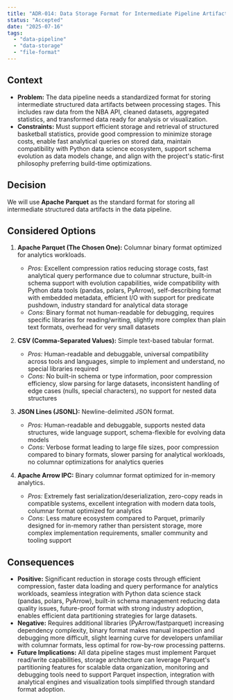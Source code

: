 ```yaml
---
title: "ADR-014: Data Storage Format for Intermediate Pipeline Artifacts"
status: "Accepted"
date: "2025-07-16"
tags:
  - "data-pipeline"
  - "data-storage"
  - "file-format"
---
```


## Context

* **Problem:** The data pipeline needs a standardized format for storing intermediate structured data artifacts between processing stages. This includes raw data from the NBA API, cleaned datasets, aggregated statistics, and transformed data ready for analysis or visualization.
* **Constraints:** Must support efficient storage and retrieval of structured basketball statistics, provide good compression to minimize storage costs, enable fast analytical queries on stored data, maintain compatibility with Python data science ecosystem, support schema evolution as data models change, and align with the project's static-first philosophy preferring build-time optimizations.

## Decision

We will use **Apache Parquet** as the standard format for storing all intermediate structured data artifacts in the data pipeline.

## Considered Options

1. **Apache Parquet (The Chosen One):** Columnar binary format optimized for analytics workloads.
   * *Pros:* Excellent compression ratios reducing storage costs, fast analytical query performance due to columnar structure, built-in schema support with evolution capabilities, wide compatibility with Python data tools (pandas, polars, PyArrow), self-describing format with embedded metadata, efficient I/O with support for predicate pushdown, industry standard for analytical data storage
   * *Cons:* Binary format not human-readable for debugging, requires specific libraries for reading/writing, slightly more complex than plain text formats, overhead for very small datasets

2. **CSV (Comma-Separated Values):** Simple text-based tabular format.
   * *Pros:* Human-readable and debuggable, universal compatibility across tools and languages, simple to implement and understand, no special libraries required
   * *Cons:* No built-in schema or type information, poor compression efficiency, slow parsing for large datasets, inconsistent handling of edge cases (nulls, special characters), no support for nested data structures

3. **JSON Lines (JSONL):** Newline-delimited JSON format.
   * *Pros:* Human-readable and debuggable, supports nested data structures, wide language support, schema-flexible for evolving data models
   * *Cons:* Verbose format leading to large file sizes, poor compression compared to binary formats, slower parsing for analytical workloads, no columnar optimizations for analytics queries

4. **Apache Arrow IPC:** Binary columnar format optimized for in-memory analytics.
   * *Pros:* Extremely fast serialization/deserialization, zero-copy reads in compatible systems, excellent integration with modern data tools, columnar format optimized for analytics
   * *Cons:* Less mature ecosystem compared to Parquet, primarily designed for in-memory rather than persistent storage, more complex implementation requirements, smaller community and tooling support

## Consequences

* **Positive:** Significant reduction in storage costs through efficient compression, faster data loading and query performance for analytics workloads, seamless integration with Python data science stack (pandas, polars, PyArrow), built-in schema management reducing data quality issues, future-proof format with strong industry adoption, enables efficient data partitioning strategies for large datasets.
* **Negative:** Requires additional libraries (PyArrow/fastparquet) increasing dependency complexity, binary format makes manual inspection and debugging more difficult, slight learning curve for developers unfamiliar with columnar formats, less optimal for row-by-row processing patterns.
* **Future Implications:** All data pipeline stages must implement Parquet read/write capabilities, storage architecture can leverage Parquet's partitioning features for scalable data organization, monitoring and debugging tools need to support Parquet inspection, integration with analytical engines and visualization tools simplified through standard format adoption.